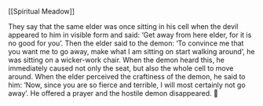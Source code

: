 [[Spiritual Meadow]]
 
They say that the same elder was once sitting in his cell when the devil appeared to him in visible form and said: ‘Get away from here elder, for it is no good for you’. Then the elder said to the demon: ‘To convince me that you want me to go away, make what I am sitting on start walking around’, he was sitting on a wicker-work chair. When the demon heard this, he immediately caused not only the seat, but also the whole cell to move around. When the elder perceived the craftiness of the demon, he said to him: ‘Now, since you are so fierce and terrible, I will most certainly not go away’. He offered a prayer and the hostile demon disappeared.  
